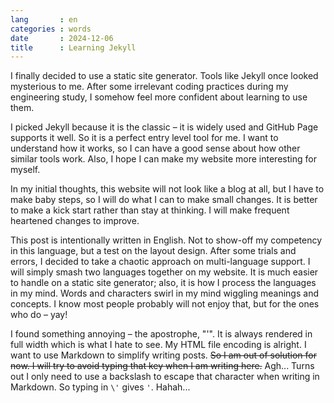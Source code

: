 ```yaml
---
lang       : en
categories : words
date       : 2024-12-06
title      : Learning Jekyll
---
```


I finally decided to use a static site generator. Tools like Jekyll once looked mysterious to me. After some irrelevant coding practices during my engineering study, I somehow feel more confident about learning to use them.

I picked Jekyll because it is the classic – it is widely used and GitHub Page supports it well. So it is a perfect entry level tool for me. I want to understand how it works, so I can have a good sense about how other similar tools work. Also, I hope I can make my website more interesting for myself.

In my initial thoughts, this website will not look like a blog at all, but I have to make baby steps, so I will do what I can to make small changes. It is better to make a kick start rather than stay at thinking. I will make frequent heartened changes to improve.

This post is intentionally written in English. Not to show-off my competency in this language, but a test on the layout design. After some trials and errors, I decided to take a chaotic approach on multi-language support. I will simply smash two languages together on my website. It is much easier to handle on a static site generator; also, it is how I process the languages in my mind. Words and characters swirl in my mind wiggling meanings and concepts. I know most people probably will not enjoy that, but for the ones who do – yay!

I found something annoying – the apostrophe, "'". It is always rendered in full width which is what I hate to see. My HTML file encoding is alright. I want to use Markdown to simplify writing posts. ~~So I am out of solution for now. I will try to avoid typing that key when I am writing here.~~ Agh... Turns out I only need to use a backslash to escape that character when writing in Markdown. So typing in `\'` gives `'`. Hahah...
